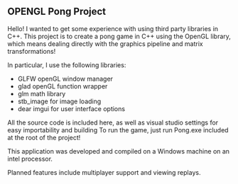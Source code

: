 ## OPENGL Pong Project

Hello! I wanted to get some experience with using third party libraries in C++. 
This project is to create a pong game in C++ using the OpenGL library, which means dealing directly with the graphics pipeline 
and matrix transformations!

In particular, I use the following libraries:
* GLFW openGL window manager
* glad openGL function wrapper
* glm math library
* stb_image for image loading
* dear imgui for user interface options


All the source code is included here, as well as visual studio settings for easy importability and building
To run the game, just run Pong.exe included at the root of the project!

This application was developed and compiled on a Windows machine on an intel processor.

Planned features include multiplayer support and viewing replays.